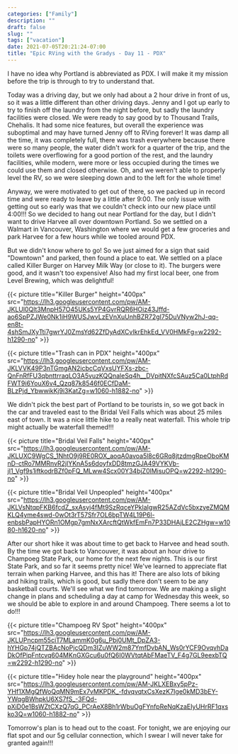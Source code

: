 ```yaml
---
categories: ["Family"]
description: ""
draft: false
slug: ""
tags: ["vacation"]
date: 2021-07-05T20:21:24-07:00
title: "Epic RVing with the Gradys - Day 11 - PDX"
---
```


I have no idea why Portland is abbreviated as PDX. I will make it my mission before the trip is through to try to understand that.

Today was a driving day, but we only had about a 2 hour drive in front of us, so it was a little different than other driving days. Jenny and I got up early to try to finish off the laundry from the night before, but sadly the laundry facilities were closed. We were ready to say good by to Thousand Trails, Chehalis. It had some nice features, but overall the experience was suboptimal and may have turned Jenny off to RVing forever! It was damp all the time, it was completely full, there was trash everywhere because there were so many people, the water didn't work for a quarter of the trip, and the toilets were overflowing for a good portion of the rest, and the laundry facilities, while modern, were more or less occupied during the times we could use them and closed otherwise. Oh, and we weren't able to properly level the RV, so we were sleeping down and to the left for the whole time!

Anyway, we were motivated to get out of there, so we packed up in record time and were ready to leave by a little after 9:00. The only issue with getting out so early was that we couldn't check into our new place until 4:00!!! So we decided to hang out near Portland for the day, but I didn't want to drive Harvee all over downtown Portland. So we settled on a Walmart in Vancouver, Washington where we would get a few groceries and park Harvee for a few hours while we tooled around PDX.

But we didn't know where to go! So we just aimed for a sign that said "Downtown" and parked, then found a place to eat. We settled on a place called Killer Burger on Harvey Milk Way (or close to it). The burgers were good, and it wasn't too expensive! Also had my first local beer, one from Level Brewing, which was delightful!

{{< picture title="Killer Burger" height="400px" src="https://lh3.googleusercontent.com/pw/AM-JKLUl0Qlt3MnpH57O45UKs5YP4GvrRQR6HOiz43Jffd-ao6SpPZJWe0Nk1iH9WUSJwvLzEVnXuUnhBZR72gI75DuVNyw2hJ-qq-en8t-4shSmJXyTti7gwrYJ0ZmsYd62ZfDyAdXCvIkrEhkEd_VV0HMkFg=w2292-h1290-no" >}}

{{< picture title="Trash can in PDX" height="400px" src="https://lh3.googleusercontent.com/pw/AM-JKLVVK49P3nTGmgAN2icbcCqVxsUYFXs-zbc-QnFnRfFU3qbnttrraqLO3A5vuzKQQnaleSq4h__DVpitNXfcSAuz5Ca0LtphRdFWT9i6YouX6v4_Qzq87k8546f0ECfDaM-BLzPjd_YbwwikKj9i3KatZg=w1060-h1882-no" >}}

We didn't pick the best part of Portland to be tourists in, so we got back in the car and traveled east to the Bridal Veil Falls which was about 25 miles east of town. It was a nice little hike to a really neat waterfall. This whole trip might actually be waterfall themed!!!

{{< picture title="Bridal Veil Falls" height="400px" src="https://lh3.googleusercontent.com/pw/AM-JKLUXC9WgCS_1NhtO9j9RE0ROX_aoqA0avoa5l8c6GRq8jtzdmgRpeOboKMnD-ctRo7MMRnvR2jlYKnA5s6doyfxDD8tmzGJA49VYKVb-jI1_Vgf9s1iftkodrBZf0pFQ_MLww4Scx00Y34bjZ0lMisuOPQ=w2292-h1290-no" >}}

{{< picture title="Bridal Veil Unpeopled" height="400px" src="https://lh3.googleusercontent.com/pw/AM-JKLVsNtqpFKB6fcdZ_sxAsyj4fMt9SzRqceYPklaIgwR25AZdVc5bxzyeZMQMKLQ4yme4swd-0wOt3rT57Sfr7OL6bpTW4L19P6l-enbsbPapHYORn1OMgp7gmNxXArcftQtWkfEmFn7P33DHAjLE2CZHgw=w1080-h1620-no" >}}

After our short hike it was about time to get back to Harvee and head south. By the time we got back to Vancouver, it was about an hour drive to Champoeg State Park, our home for the next few nights. This is our first State Park, and so far it seems pretty nice! We've learned to appreciate flat terrain when parking Harvee, and this has it! There are also lots of biking and hiking trails, which is good, but sadly there don't seem to be any basketball courts. We'll see what we find tomorrow. We are making a slight change in plans and scheduling a day at camp for Wednesday this week, so we should be able to explore in and around Champoeg. There seems a lot to do!!!

{{< picture title="Champoeg RV Spot" height="400px" src="https://lh3.googleusercontent.com/pw/AM-JKLUPncpm55ciT7MLammK0g6u_Pbj0UMt_DpZA3-hYHGp74jQTZBAcNoPjcQDm3IZuWW2m87YmfDvbAN_Ws0rYCF9OvqvhDaDkOfPipFntcvq604MKnGXGcu6u0fQ6I0WVtqtAbFMaeTV_F4g7GL9eexbTQ=w2292-h1290-no" >}}

{{< picture title="Hidey hole near the playground" height="400px" src="https://lh3.googleusercontent.com/pw/AM-JKLXEBxy5pPz-YHf1XMgQfWoQqMN9mEx7vMKPDK_-fdvqvqtxCsXezK7Ige0kMD3bEY-YWqgBWhpkU6XS7fS_-3FQd-pXiD0e1BsWZtCXzQ7qG_PCrAeX8Bh1rWbuOgFYnfpReNqKzaEIyUHrRF1qxsko3Q=w1060-h1882-no" >}}

Tomorrow's plan is to head out to the coast. For tonight, we are enjoying our flat spot and our 5g cellular connection, which I swear I will never take for granted again!!!